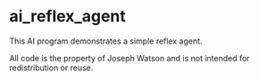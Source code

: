 # ai_reflex_agent
This AI program demonstrates a simple reflex agent.

All code is the property of Joseph Watson and is not intended for redistribution or reuse.

